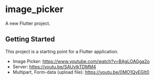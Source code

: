 # image_picker

A new Flutter project.

## Getting Started

This project is a starting point for a Flutter application.

- Image Picker: https://www.youtube.com/watch?v=BAgLOAGga2o
- Server: https://youtu.be/SAUvlkTDMM4
- Multipart, Form-data (upload file): https://youtu.be/0MO1QyEGIt0
